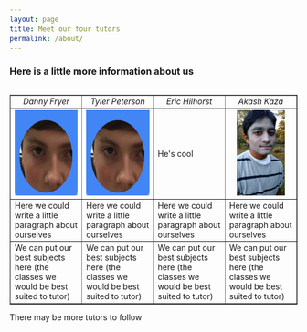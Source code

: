```yaml
---
layout: page
title: Meet our four tutors 
permalink: /about/
---
```


<h3>Here is a little more information about us</h3>

<table>

<table width="100%" border="1" cellpadding="2">
  <tr>
    <td width="25%" align="center"><i>Danny Fryer</i></td>
    <td width="25%" align="center"><i>Tyler Peterson</i></td>
    <td width="25%" align="center"><i>Eric Hilhorst</i></td>
    <td width="25%" align="center"><i>Akash Kaza</i></td>
  </tr>
<!--Second Row-->
<!--Danny's column-->
  <tr>
    <td align="center">
    <a href="https://cdn.rawgit.com/pepe454/pepe454.github.io/master/nav-bar/tutor-profiles/Danny.md"><img src="https://raw.githubusercontent.com/pepe454/pepe454.github.io/master/Tyler.png" height="150px">
    </a>
    </td>
<!--Tyler's column-->
    <td align="center">
    <img src="https://raw.githubusercontent.com/pepe454/pepe454.github.io/master/Tyler.png" height="150px">
    </td>
<!--Eric's column-->
    <td>
    He's cool
    </td>
<!--Akash's column-->
    <td align="center">
    <img src="https://raw.githubusercontent.com/pepe454/pepe454.github.io/master/File_000.png" height="150px">
    </td>
  </tr>
<!--Third Row--.
<!--Danny's column-->
  <tr>
    <td>
    Here we could write a little paragraph about ourselves
    </td>
<!--Tyler's column-->
    <td>
    Here we could write a little paragraph about ourselves
    </td>
<!--Eric's column-->
    <td>
    Here we could write a little paragraph about ourselves
    </td>
<!--Akash's column-->
    <td>
    Here we could write a little paragraph about ourselves
    </td>
  </tr>
<!--Fourth Row-->
<!--Danny's column-->
  <tr>
    <td>
    We can put our best subjects here (the classes we would be best suited to tutor)
    </td>
<!--Tyler's column-->
    <td>
    We can put our best subjects here (the classes we would be best suited to tutor)
    </td>
<!--Eric's column-->
    <td>
    We can put our best subjects here (the classes we would be best suited to tutor)
    </td>
<!--Akash's column-->
    <td>
    We can put our best subjects here (the classes we would be best suited to tutor)
    </td>
  </tr>
</table>

There may be more tutors to follow



